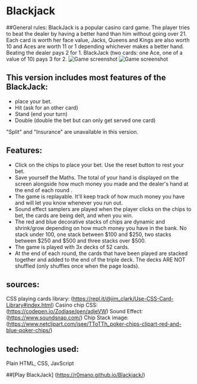 # Blackjack

##General rules:
BlackJack is a popular casino card game. The player tries to beat the dealer by having a better hand than him without going over 21.
Each card is worth her face value, Jacks, Queens and Kings are also worth 10 and Aces are worth 11 or 1 depending whichever makes a better hand.
Beating the dealer pays 2 for 1. BlackJack (two cards: one Ace, one of a value of 10) pays 3 for 2.
![Game screenshot](https://i.imgur.com/EW8t9Qw.jpg)
![Game screenshot](https://i.imgur.com/QegZXls.jpg)

## This version includes most features of the BlackJack:
- place your bet.
- Hit (ask for an other card)
- Stand (end your turn)
- Double (double the bet but can only get served one card)

"Split" and "Insurance" are unavailable in this version.

## Features:
- Click on the chips to place your bet. Use the reset button to rest your bet.
- Save yourself the Maths. The total of your hand is displayed on the screen alongside how much money you made  and the dealer's hand at the end of each round .
- The game is replayable. It'll keep track of how much money you have and will let you know whenever you run out.
- Sound effect samplers are played when the player clicks on the chips to bet, the cards are being delt, and when you win.
- The red and blue decorative stacks of chips are dynamic and shrink/grow depending on how much money you have in the bank.
No stack under 100, one stack between $100 and $250, two stacks between $250 and $500 and three stacks over $500.
- The game is played with 3x decks of 52 cards.
- At the end of each round, the cards that have been played are stacked together and added to the end of the triple deck.
The decks ARE NOT shuffled (only shuffles once when the page loads).

## sources:
CSS playing cards library: (https://repl.it/@jim_clark/Use-CSS-Card-Library#index.html)
Casino chip CSS: (https://codepen.io/Zodiase/pen/adjeVW)
Sound Effect: (https://www.soundsnap.com/)
Chip Stack image: (https://www.netclipart.com/isee/TToTTh_poker-chips-clipart-red-and-blue-poker-chips/)


## technologies used:
Plain HTML, CSS, JavScript

##[Play BlackJack] (https://r0mano.github.io/Blackjack/)

